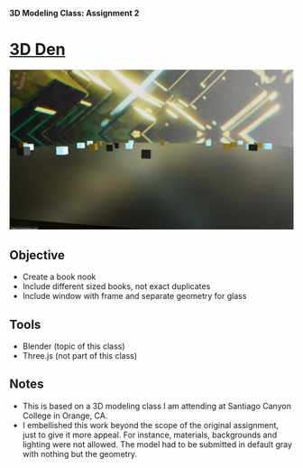 **3D Modeling Class: Assignment 2**

# [3D Den](https://joerhoney.github.io/3d-den/)

![Screenshot of my work](https://github.com/joerhoney/3d-den/blob/main/screenshot.jpg)

## Objective

- Create a book nook
- Include different sized books, not exact duplicates
- Include window with frame and separate geometry for glass

## Tools

- Blender (topic of this class)
- Three.js (not part of this class)

## Notes

- This is based on a 3D modeling class I am attending at Santiago Canyon College in Orange, CA.
- I embellished this work beyond the scope of the original assignment, just to give it more appeal. For instance, materials, backgrounds and lighting were not allowed. The model had to be submitted in default gray with nothing but the geometry.
